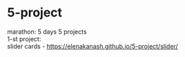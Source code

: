 # 5-project  
marathon: 5 days 5 projects  
1-st project:  
slider cards - https://elenakanash.github.io/5-project/slider/  
